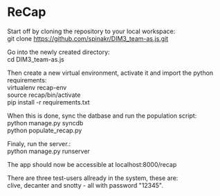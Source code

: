 ReCap
===========
Start off by cloning the repository to your local workspace:<br>
git clone https://github.com/spinakr/DIM3_team-as.js.git <br>

Go into the newly created directory: <br>
cd DIM3_team-as.js <br>

Then create a new virtual environment, activate it and import the python requirements: <br>
virtualenv recap-env <br>
source recap/bin/activate <br>
pip install -r requirements.txt <br>

When this is done, sync the datbase and run the population script: <br>
python manage.py syncdb <br>
python populate_recap.py <br>

Finaly, run the server.: <br>
python manage.py runserver <br>

The app should now be accessible at localhost:8000/recap <br>

There are three test-users allready in the system, these are: <br>
clive, decanter and snotty - all with password "12345".
